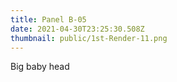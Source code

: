 ```yaml
---
title: Panel B-05
date: 2021-04-30T23:25:30.508Z
thumbnail: public/1st-Render-11.png
---
```

Big baby head